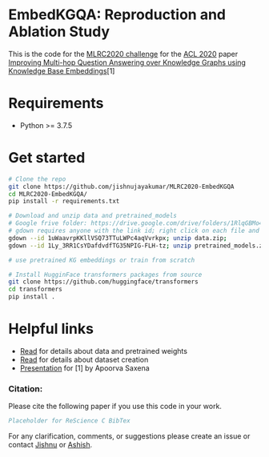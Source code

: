 # EmbedKGQA: Reproduction and Ablation Study 
This is the code for the [MLRC2020 challenge](https://paperswithcode.com/rc2020) for the [ACL 2020](https://acl2020.org/) paper [Improving Multi-hop Question Answering over Knowledge Graphs using Knowledge Base Embeddings](https://malllabiisc.github.io/publications/papers/final_embedkgqa.pdf)[1]

# Requirements
- Python >= 3.7.5

# Get started

```bash
# Clone the repo
git clone https://github.com/jishnujayakumar/MLRC2020-EmbedKGQA
cd MLRC2020-EmbedKGQA/
pip install -r requirements.txt

# Download and unzip data and pretrained_models
# Google frive folder: https://drive.google.com/drive/folders/1RlqGBMo45lTmWz9MUPTq-0KcjSd3ujxc
# gdown requires anyone with the link id; right click on each file and get it 
gdown --id 1uWaavrpKKllVSQ73TTuLWPc4aqVvrkpx; unzip data.zip;
gdown --id 1Ly_3RR1CsYDafdvdfTG35NPIG-FLH-tz; unzip pretrained_models.zip;

# use pretrained KG embeddings or train from scratch

# Install HugginFace transformers packages from source
git clone https://github.com/huggingface/transformers
cd transformers
pip install .
```


# Helpful links
- [Read](https://github.com/malllabiisc/EmbedKGQA#instructions) for details about data and pretrained weights 
- [Read](https://github.com/malllabiisc/EmbedKGQA#dataset-creation) for details about dataset creation
- [Presentation](https://slideslive.com/38929421/improving-multihop-question-answering-over-knowledge-graphs-using-knowledge-base-embeddings) for [1] by Apoorva Saxena


### Citation:
Please cite the following paper if you use this code in your work.

```bibtex
Placeholder for ReScience C BibTex
```

For any clarification, comments, or suggestions please create an issue or contact [Jishnu](https://jishnujayakumar.github.io/) or [Ashish](mailto:asardana@nvidia.com).
